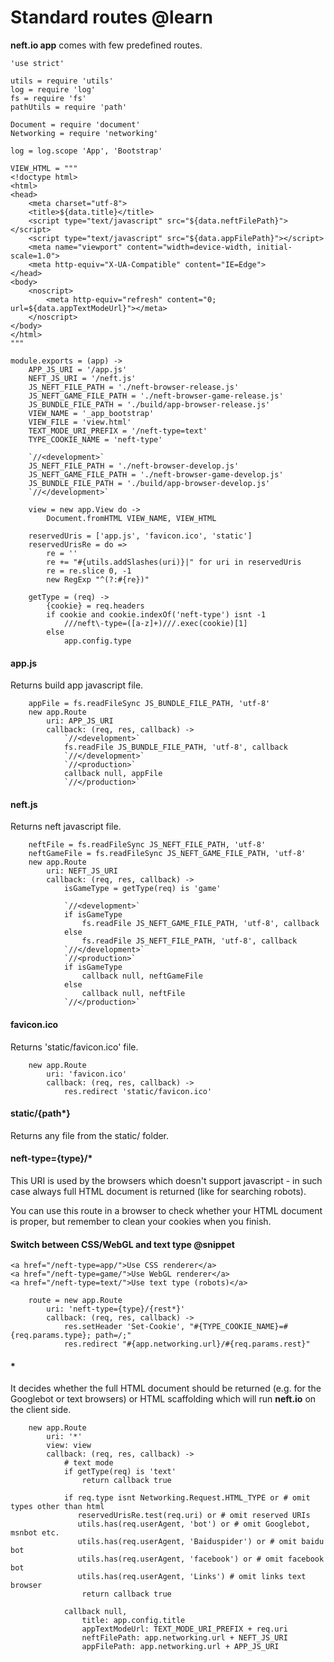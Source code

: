 Standard routes @learn
====================

**neft.io app** comes with few predefined routes.

	'use strict'

	utils = require 'utils'
	log = require 'log'
	fs = require 'fs'
	pathUtils = require 'path'

	Document = require 'document'
	Networking = require 'networking'

	log = log.scope 'App', 'Bootstrap'

	VIEW_HTML = """
	<!doctype html>
	<html>
	<head>
		<meta charset="utf-8">
		<title>${data.title}</title>
		<script type="text/javascript" src="${data.neftFilePath}"></script>
		<script type="text/javascript" src="${data.appFilePath}"></script>
		<meta name="viewport" content="width=device-width, initial-scale=1.0">
		<meta http-equiv="X-UA-Compatible" content="IE=Edge">
	</head>
	<body>
		<noscript>
			<meta http-equiv="refresh" content="0; url=${data.appTextModeUrl}"></meta>
		</noscript>
	</body>
	</html>
	"""

	module.exports = (app) ->
		APP_JS_URI = '/app.js'
		NEFT_JS_URI = '/neft.js'
		JS_NEFT_FILE_PATH = './neft-browser-release.js'
		JS_NEFT_GAME_FILE_PATH = './neft-browser-game-release.js'
		JS_BUNDLE_FILE_PATH = './build/app-browser-release.js'
		VIEW_NAME = '_app_bootstrap'
		VIEW_FILE = 'view.html'
		TEXT_MODE_URI_PREFIX = '/neft-type=text'
		TYPE_COOKIE_NAME = 'neft-type'

		`//<development>`
		JS_NEFT_FILE_PATH = './neft-browser-develop.js'
		JS_NEFT_GAME_FILE_PATH = './neft-browser-game-develop.js'
		JS_BUNDLE_FILE_PATH = './build/app-browser-develop.js'
		`//</development>`

		view = new app.View do ->
			Document.fromHTML VIEW_NAME, VIEW_HTML

		reservedUris = ['app.js', 'favicon.ico', 'static']
		reservedUrisRe = do =>
			re = ''
			re += "#{utils.addSlashes(uri)}|" for uri in reservedUris
			re = re.slice 0, -1
			new RegExp "^(?:#{re})"

		getType = (req) ->
			{cookie} = req.headers
			if cookie and cookie.indexOf('neft-type') isnt -1
				///neft\-type=([a-z]+)///.exec(cookie)[1]
			else
				app.config.type

#### app.js

Returns build app javascript file.

		appFile = fs.readFileSync JS_BUNDLE_FILE_PATH, 'utf-8'
		new app.Route
			uri: APP_JS_URI
			callback: (req, res, callback) ->
				`//<development>`
				fs.readFile JS_BUNDLE_FILE_PATH, 'utf-8', callback
				`//</development>`
				`//<production>`
				callback null, appFile
				`//</production>`

#### neft.js

Returns neft javascript file.

		neftFile = fs.readFileSync JS_NEFT_FILE_PATH, 'utf-8'
		neftGameFile = fs.readFileSync JS_NEFT_GAME_FILE_PATH, 'utf-8'
		new app.Route
			uri: NEFT_JS_URI
			callback: (req, res, callback) ->
				isGameType = getType(req) is 'game'

				`//<development>`
				if isGameType
					fs.readFile JS_NEFT_GAME_FILE_PATH, 'utf-8', callback
				else
					fs.readFile JS_NEFT_FILE_PATH, 'utf-8', callback
				`//</development>`
				`//<production>`
				if isGameType
					callback null, neftGameFile
				else
					callback null, neftFile
				`//</production>`

#### favicon.ico

Returns 'static/favicon.ico' file.

		new app.Route
			uri: 'favicon.ico'
			callback: (req, res, callback) ->
				res.redirect 'static/favicon.ico'

#### static/{path*}

Returns any file from the static/ folder.

#### neft-type={type}/*

This URI is used by the browsers which doesn't support javascript - in such case always
full HTML document is returned (like for searching robots).

You can use this route in a browser to check whether your HTML document is proper, but
remember to clean your cookies when you finish.

#### Switch between CSS/WebGL and text type @snippet

```
<a href="/neft-type=app/">Use CSS renderer</a>
<a href="/neft-type=game/">Use WebGL renderer</a>
<a href="/neft-type=text/">Use text type (robots)</a>
```

		route = new app.Route
			uri: 'neft-type={type}/{rest*}'
			callback: (req, res, callback) ->
				res.setHeader 'Set-Cookie', "#{TYPE_COOKIE_NAME}=#{req.params.type}; path=/;"
				res.redirect "#{app.networking.url}/#{req.params.rest}"

#### *

It decides whether the full HTML document should be returned (e.g. for the Googlebot or
text browsers) or HTML scaffolding which will run **neft.io** on the client side.

		new app.Route
			uri: '*'
			view: view
			callback: (req, res, callback) ->
				# text mode
				if getType(req) is 'text'
					return callback true

				if req.type isnt Networking.Request.HTML_TYPE or # omit types other than html
				   reservedUrisRe.test(req.uri) or # omit reserved URIs
				   utils.has(req.userAgent, 'bot') or # omit Googlebot, msnbot etc.
				   utils.has(req.userAgent, 'Baiduspider') or # omit baidu bot
				   utils.has(req.userAgent, 'facebook') or # omit facebook bot
				   utils.has(req.userAgent, 'Links') # omit links text browser
					return callback true

				callback null,
					title: app.config.title
					appTextModeUrl: TEXT_MODE_URI_PREFIX + req.uri
					neftFilePath: app.networking.url + NEFT_JS_URI
					appFilePath: app.networking.url + APP_JS_URI
